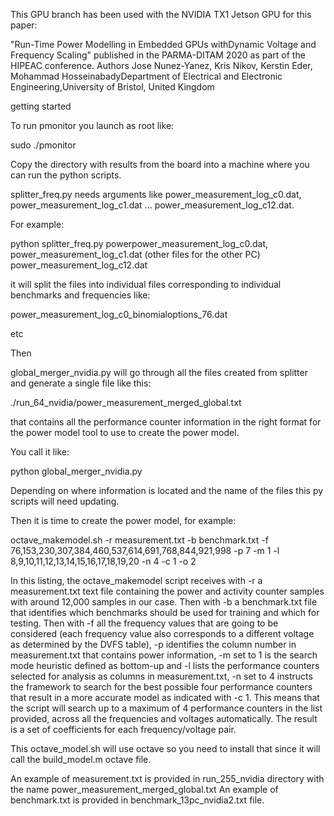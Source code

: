This GPU branch has been used with the NVIDIA TX1 Jetson GPU for this paper:

"Run-Time Power Modelling in Embedded GPUs withDynamic Voltage and Frequency Scaling" published in the PARMA-DITAM 2020 as part of the HIPEAC conference.
Authors Jose Nunez-Yanez, Kris Nikov, Kerstin Eder, Mohammad HosseinabadyDepartment of Electrical and Electronic Engineering,University of Bristol, United Kingdom

getting started


To run pmonitor you launch as root like:
 
sudo ./pmonitor
 
 
Copy the directory with results from the board into a machine where you can run the python scripts.
 
splitter_freq.py needs arguments like power_measurement_log_c0.dat,  power_measurement_log_c1.dat ...  power_measurement_log_c12.dat.


For example:


python splitter_freq.py powerpower_measurement_log_c0.dat,  power_measurement_log_c1.dat (other files for the other PC)  power_measurement_log_c12.dat


it will split the files into individual files corresponding to individual benchmarks and frequencies like:


power_measurement_log_c0_binomialoptions_76.dat


etc


Then 
 
global_merger_nvidia.py will go through all the files created from splitter and generate a single file like this:
 
./run_64_nvidia/power_measurement_merged_global.txt


that contains all the performance counter information in the right format for the power model tool to use to create the power model. 
 
You call it like:
 
python global_merger_nvidia.py
 
Depending on where information is located and the name of the files this py scripts will need updating.

Then it is time to create the power model, for example:

octave_makemodel.sh -r measurement.txt  -b benchmark.txt  -f 76,153,230,307,384,460,537,614,691,768,844,921,998 -p 7 -m 1 -l 8,9,10,11,12,13,14,15,16,17,18,19,20 -n 4 -c 1 -o 2

In this listing, the octave_makemodel script receives with -r a measurement.txt text file containing the power and activity counter samples with around 12,000 samples in our case. Then with -b a benchmark.txt file that identifies which benchmarks should be used for training and which for testing. Then with -f all the frequency values that are going to be considered (each frequency value also corresponds to a different voltage as determined by the DVFS table), -p identifies the column number in measurement.txt that contains power information, -m set to 1 is the search mode heuristic defined as bottom-up and -l lists the performance counters selected for analysis as columns in measurement.txt, -n set to 4 instructs the framework to search for the best possible four performance counters that result in a more accurate model as indicated with -c 1.  This means that the script will search up to a maximum of 4 performance counters in the list provided, across all the frequencies and voltages automatically. The result is a set of coefficients for each frequency/voltage pair. 

This octave_model.sh will use octave so you need to install that since it will call the build_model.m octave file.

An example of measurement.txt is provided in run_255_nvidia directory with the name power_measurement_merged_global.txt
An example of benchmark.txt is provided in benchmark_13pc_nvidia2.txt file.


 